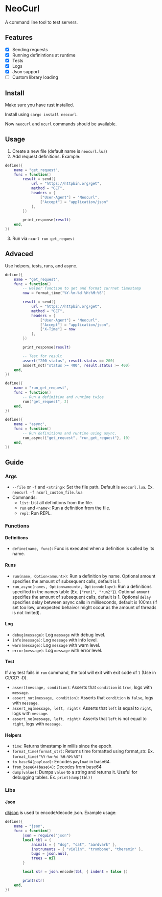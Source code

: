 # NeoCurl

A command line tool to test servers.

## Features

- [x] Sending requests
- [x] Running definintions at runtime
- [x] Tests
- [x] Logs
- [x] Json support
- [ ] Custom library loading

## Install

Make sure you have [rust](https://www.rust-lang.org/learn/get-started) installed.

Install using `cargo install neocurl`.

Now `neocurl` and `ncurl` commands should be available.

## Usage

1. Create a new file (default name is `neocurl.lua`)
2. Add request definitions. Example:

```lua
define({
    name = "get_request",
    func = function()
        result = send({
            url = "https://httpbin.org/get",
            method = "GET",
            headers = {
                ["User-Agent"] = "Neocurl",
                ["Accept"] = "application/json"
            },
        })

        print_response(result)
    end,
})
```

3. Run via `ncurl run get_request`

## Advaced

Use helpers, tests, runs, and async.

```lua
define({
    name = "get_request",
    func = function()
        -- Helper function to get and format currnet timestamp
        now = format_time("%Y-%m-%d %H:%M:%S")

        result = send({
            url = "https://httpbin.org/get",
            method = "GET",
            headers = {
                ["User-Agent"] = "Neocurl",
                ["Accept"] = "application/json",
                ["X-Time"] = now
            },
        })

        print_response(result)

        -- Test for result
        assert("200 status", result.status == 200)
        assert_not("status >= 400", result.status >= 400)
    end,
})

define({
    name = "run_get_request",
    func = function()
        -- Run a definition and runtime twice
        run("get_request", 2)
    end,
})

define({
    name = "async",
    func = function()
        -- Run definitions and runtime using async.
        run_async({"get_request", "run_get_request"}, 10)
    end,
})
```

## Guide

### Args

- `--file` or `-f` and `<string>`: Set the file path. Default is `neocurl.lua`. Ex. `neocurl -f ncurl_custom_file.lua`
- Commands:
  - `list`: List all definitions from the file.
  - `run` and `<name>`: Run a definition from the file.
  - `repl`: Run REPL.

### Functions

#### Definitions

- `define(name, func)`: Func is executed when a definition is called by its name.

#### Runs

- `run(name, Option<amount>)`: Run a definition by name. Optional amount specifies the amount of subsequent calls, default is 1.
- `run_async(names, Option<amount>, Option<delay>)`: Run a definitions specified in the names table (Ex. `{"run1", "run2"}`). Optional `amount` specifies the amount of subsequent calls, default is 1. Optional `delay` specifies delay between async calls in milliseconds, default is 100ms (if set too low, unexpected behaivor might occur as the amount of threads is not limited).

#### Log

- `debug(message)`: Log `message` with debug level.
- `info(message)`: Log `message` with info level.
- `warn(message)`: Log `message` with warn level.
- `error(message)`: Log `message` with error level.

#### Test

If any test fails in `run` command, the tool will exit with exit code of `1` (Use in CI/CD? :D).

- `assert(message, condition)`: Asserts that `condition` is `true`, logs with `message`.
- `assert_not(message, condition)`: Asserts that `condition` is `false`, logs with `message`.
- `assert_eq(message, left, right)`: Asserts that `left` is equal to `right`, logs with `message`.
- `assert_ne(message, left, right)`: Asserts that `left` is not equal to `right`, logs with `message`.

#### Helpers

- `time`: Returns timestamp in millis since the epoch.
- `format_time(format_str)`: Returns time formatted using format_str. Ex. `format_time("%Y-%m-%d %H:%M:%S")`
- `to_base64(payload)`: Encodes `payload` in base64.
- `from_base64(base64)`: Decodes from base64
- `dump(value)`: Dumps `value` to a string and returns it. Useful for debugging tables. Ex. `print(dump(tbl))`

### Libs

#### Json

[dkjson](https://dkolf.de/dkjson-lua/) is used to encode/decode json. Example usage:

```lua
define({
    name = "json",
    func = function()
        json = require("json")
        local tbl = {
            animals = { "dog", "cat", "aardvark" },
            instruments = { "violin", "trombone", "theremin" },
            bugs = json.null,
            trees = nil
        }

        local str = json.encode(tbl, { indent = false })

        print(str)
    end,
})
```
